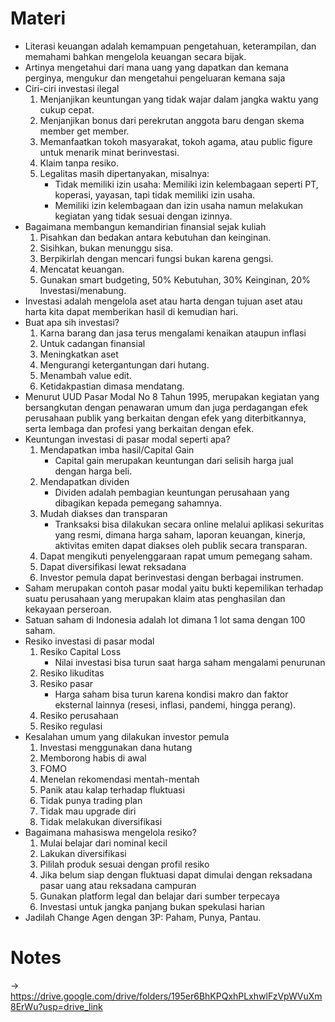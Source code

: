 # Materi
- Literasi keuangan adalah kemampuan pengetahuan, keterampilan, dan memahami bahkan mengelola keuangan secara bijak.
- Artinya mengetahui dari mana uang yang dapatkan dan kemana perginya, mengukur dan mengetahui pengeluaran kemana saja 
- Ciri-ciri investasi ilegal
  1. Menjanjikan keuntungan yang tidak wajar dalam jangka waktu yang cukup cepat.
  2. Menjanjikan bonus dari perekrutan anggota baru dengan skema member get member.
  3. Memanfaatkan tokoh masyarakat, tokoh agama, atau public figure untuk menarik minat berinvestasi.
  4. Klaim tanpa resiko.
  5. Legalitas masih dipertanyakan, misalnya:
     - Tidak memiliki izin usaha: Memiliki izin kelembagaan seperti PT, koperasi, yayasan, tapi tidak memiliki izin usaha.
     - Memiliki izin kelembagaan dan izin usaha namun melakukan kegiatan yang tidak sesuai dengan izinnya.
- Bagaimana membangun kemandirian finansial sejak kuliah
  1. Pisahkan dan bedakan antara kebutuhan dan keinginan.
  2. Sisihkan, bukan menunggu sisa.
  3. Berpikirlah dengan mencari fungsi bukan karena gengsi.
  4. Mencatat keuangan.
  5. Gunakan smart budgeting, 50% Kebutuhan, 30% Keinginan, 20% Investasi/menabung.
- Investasi adalah mengelola aset atau harta dengan tujuan aset atau harta kita dapat memberikan hasil di kemudian hari.
- Buat apa sih investasi?
  1. Karna barang dan jasa terus mengalami kenaikan ataupun inflasi
  2. Untuk cadangan finansial
  3. Meningkatkan aset
  4. Mengurangi ketergantungan dari hutang.
  5. Menambah value edit.
  6. Ketidakpastian dimasa mendatang.
- Menurut UUD Pasar Modal No 8 Tahun 1995, merupakan kegiatan yang bersangkutan dengan penawaran umum dan juga perdagangan efek perusahaan publik yang berkaitan dengan efek yang diterbitkannya, serta lembaga dan profesi yang berkaitan dengan efek.
- Keuntungan investasi di pasar modal seperti apa?
  1. Mendapatkan imba hasil/Capital Gain
     - Capital gain merupakan keuntungan dari selisih harga jual dengan harga beli.
  2. Mendapatkan dividen
     - Dividen adalah pembagian keuntungan perusahaan yang dibagikan kepada pemegang sahamnya.
  3. Mudah diakses dan transparan
     - Tranksaksi bisa dilakukan secara online melalui aplikasi sekuritas yang resmi, dimana harga saham, laporan keuangan, kinerja, aktivitas emiten dapat diakses oleh publik secara transparan.
  4. Dapat mengikuti penyelenggaraan rapat umum pemegang saham.
  5. Dapat diversifikasi lewat reksadana
  6. Investor pemula dapat berinvestasi dengan berbagai instrumen.
- Saham merupakan contoh pasar modal yaitu bukti kepemilikan terhadap suatu perusahaan yang merupakan klaim atas penghasilan dan kekayaan perseroan.
- Satuan saham di Indonesia adalah lot dimana 1 lot sama dengan 100 saham.
- Resiko investasi di pasar modal
  1. Resiko Capital Loss
     - Nilai investasi bisa turun saat harga saham mengalami penurunan
  2. Resiko likuditas
  3. Resiko pasar
     - Harga saham bisa turun karena kondisi makro dan faktor eksternal lainnya (resesi, inflasi, pandemi, hingga perang).
  4. Resiko perusahaan
  5. Resiko regulasi
- Kesalahan umum yang dilakukan investor pemula
  1. Investasi menggunakan dana hutang
  2. Memborong habis di awal
  3. FOMO
  4. Menelan rekomendasi mentah-mentah
  5. Panik atau kalap terhadap fluktuasi
  6. Tidak punya trading plan
  7. Tidak mau upgrade diri
  8. Tidak melakukan diversifikasi
- Bagaimana mahasiswa mengelola resiko?
  1. Mulai belajar dari nominal kecil
  2. Lakukan diversifikasi
  3. Pililah produk sesuai dengan profil resiko
  4. Jika belum siap dengan fluktuasi dapat dimulai dengan reksadana pasar uang atau reksadana campuran
  5. Gunakan platform legal dan belajar dari sumber terpecaya
  6. Investasi untuk jangka panjang bukan spekulasi harian
- Jadilah Change Agen dengan 3P: Paham, Punya, Pantau.
# Notes
-> https://drive.google.com/drive/folders/195er6BhKPQxhPLxhwlFzVpWVuXm8ErWu?usp=drive_link
